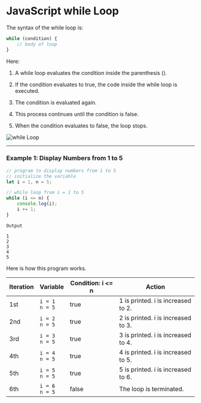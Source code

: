# JavaScript while Loop
The syntax of the while loop is:

```js
while (condition) {
    // body of loop
}
```

Here:

1. A while loop evaluates the condition inside the parenthesis ().

2. If the condition evaluates to true, the code inside the while loop is executed.

3. The condition is evaluated again.

4. This process continues until the condition is false.

5. When the condition evaluates to false, the loop stops.

![while Loop][while Loop]

[while Loop]:https://cdn.programiz.com/sites/tutorial2program/files/javascript-while-loop.png

***

### Example 1: Display Numbers from 1 to 5

```js
// program to display numbers from 1 to 5
// initialize the variable
let i = 1, n = 5;

// while loop from i = 1 to 5
while (i <= n) {
    console.log(i);
    i += 1;
}
```

```
Output

1
2
3
4
5
```

Here is how this program works.

| Iteration  | Variable  | Condition: i <= n	  | Action  |
|---|---|---|---|
|1st| ```i = 1``` <br> ```n = 5``` | true  | 1 is printed. i is increased to 2.|
|2nd| ```i = 2``` <br> ```n = 5``` | true  | 2 is printed. i is increased to 3.|
|3rd| ```i = 3``` <br> ```n = 5``` | true  | 3 is printed. i is increased to 4.|
|4th| ```i = 4``` <br> ```n = 5``` | true  | 4 is printed. i is increased to 5.|
|5th| ```i = 5``` <br> ```n = 5``` | true  | 5 is printed. i is increased to 6.|
|6th| ```i = 6``` <br> ```n = 5``` | false  | The loop is terminated.|